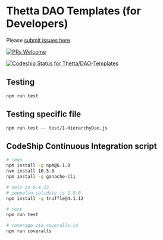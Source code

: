 # Thetta DAO Templates (for Developers)

Please [submit issues here](https://github.com/Thetta/DAO-templates/projects/1).

[![PRs Welcome](https://img.shields.io/badge/PRs-welcome-brightgreen.svg?style=flat-square)](http://makeapullrequest.com)

[ ![Codeship Status for Thetta/DAO-Templates](https://app.codeship.com/projects/2dda7d70-5ff8-0136-443b-02dfb7ae7eef/status?branch=master)](https://app.codeship.com/projects/296178)

## Testing  

```
npm run test
```

## Testing specific file

```
npm run test -- test/1-HierarchyDao.js
````

## CodeShip Continuous Integration script
``` bash
# reqs
npm install -g npm@6.1.0
nvm install 10.5.0
npm install -g ganache-cli

# solc is 0.4.23
# zeppelin-solidity is 1.9.0
npm install -g truffle@4.1.12

# test
npm run test

# coverage via coveralls.io
npm run coveralls
```